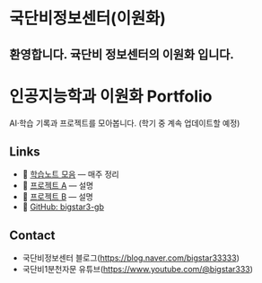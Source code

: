 # 국단비정보센터(이원화)
환영합니다. 귝단비 정보센터의 이원화 입니다.
---
# 인공지능학과 이원화 Portfolio
AI·학습 기록과 프로젝트를 모아봅니다.
(학기 중 계속 업데이트할 예정)

## Links
- 🧠 [학습노트 모음](#) — 매주 정리
- 📁 [프로젝트 A](#) — 설명
- 📁 [프로젝트 B](#) — 설명
- 🔗 [GitHub: bigstar3-gb](https://github.com/bigstar3-gb)

## Contact
- 국단비정보센터 블로그(https://blog.naver.com/bigstar33333)
- 국단비1분천자문 유튜브(https://www.youtube.com/@bigstar333)
